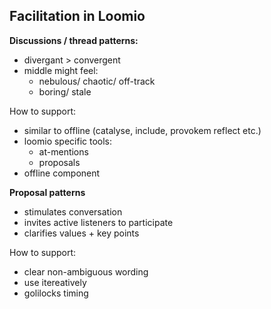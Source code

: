 Facilitation in Loomio
----------------------

**Discussions / thread patterns:**

- divergant > convergent 
- middle might feel:
  - nebulous/ chaotic/ off-track
  - boring/ stale

How to support: 
  - similar to offline (catalyse, include, provokem reflect etc.)
  - loomio specific tools: 
    - at-mentions
    - proposals 
  - offline component

**Proposal patterns**

- stimulates conversation
- invites active listeners to participate
- clarifies values + key points

How to support:
  - clear non-ambiguous wording
  - use itereatively
  - golilocks timing

